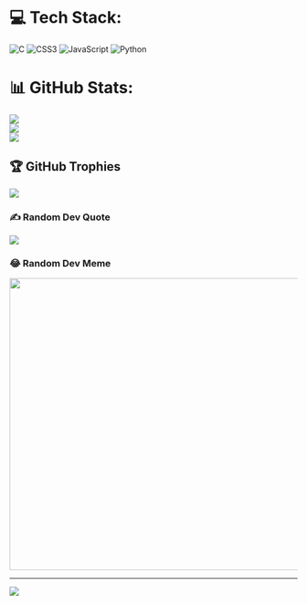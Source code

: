 # 💻 Tech Stack:
![C](https://img.shields.io/badge/c-%2300599C.svg?style=for-the-badge&logo=c&logoColor=white) ![CSS3](https://img.shields.io/badge/css3-%231572B6.svg?style=for-the-badge&logo=css3&logoColor=white) ![JavaScript](https://img.shields.io/badge/javascript-%23323330.svg?style=for-the-badge&logo=javascript&logoColor=%23F7DF1E) ![Python](https://img.shields.io/badge/python-3670A0?style=for-the-badge&logo=python&logoColor=ffdd54)
# 📊 GitHub Stats:
![](https://github-readme-stats.vercel.app/api?username=Ashan-Wijerathna&theme=dark&hide_border=false&include_all_commits=true&count_private=true)<br/>
![](https://github-readme-streak-stats.herokuapp.com/?user=Ashan-Wijerathna&theme=dark&hide_border=false)<br/>
![](https://github-readme-stats.vercel.app/api/top-langs/?username=Ashan-Wijerathna&theme=dark&hide_border=false&include_all_commits=true&count_private=true&layout=compact)

## 🏆 GitHub Trophies
![](https://github-profile-trophy.vercel.app/?username=Ashan-Wijerathna&theme=onestar&no-frame=false&no-bg=true&margin-w=4)

### ✍️ Random Dev Quote
![](https://quotes-github-readme.vercel.app/api?type=horizontal&theme=dark)

### 😂 Random Dev Meme
<img src="https://random-memer.herokuapp.com/" width="512px"/>

---
[![](https://visitcount.itsvg.in/api?id=Ashan-Wijerathna&icon=0&color=0)](https://visitcount.itsvg.in)

<!-- Proudly created with GPRM ( https://gprm.itsvg.in ) -->
